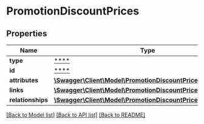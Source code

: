 # PromotionDiscountPrices

## Properties
Name | Type | Description | Notes
------------ | ------------- | ------------- | -------------
**type** | [****](.md) |  | [optional] 
**id** | [****](.md) |  | [optional] 
**attributes** | [**\Swagger\Client\Model\PromotionDiscountPricesAttributes**](PromotionDiscountPricesAttributes.md) |  | [optional] 
**links** | [**\Swagger\Client\Model\PromotionDiscountPricesLinks**](PromotionDiscountPricesLinks.md) |  | [optional] 
**relationships** | [**\Swagger\Client\Model\PromotionDiscountPricesRelationships**](PromotionDiscountPricesRelationships.md) |  | [optional] 

[[Back to Model list]](../../README.md#documentation-for-models) [[Back to API list]](../../README.md#documentation-for-api-endpoints) [[Back to README]](../../README.md)


